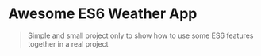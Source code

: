 # Awesome ES6 Weather App

> Simple and small project only to show how to use some ES6 features together in a real project

